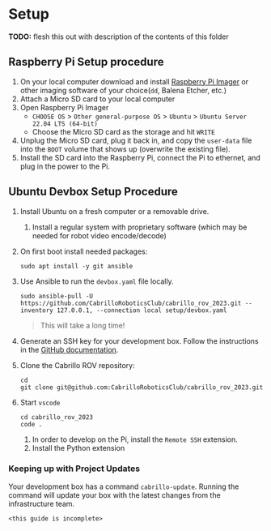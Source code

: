 # Setup

**TODO:** flesh this out with description of the contents of this folder

## Raspberry Pi Setup procedure

1. On your local computer download and install [Raspberry Pi Imager](https://www.raspberrypi.com/software/) or other imaging software of your choice(`dd`, Balena Etcher, etc.)
1. Attach a Micro SD card to your local computer
1. Open Raspberry Pi Imager
    * `CHOOSE OS` > `Other general-purpose OS` > `Ubuntu` > `Ubuntu Server 22.04 LTS (64-bit)`
    * Choose the Micro SD card as the storage and hit `WRITE`
1. Unplug the Micro SD card, plug it back in, and copy the `user-data` file into the `BOOT` volume that shows up (overwrite the existing file).
1. Install the SD card into the Raspberry Pi, connect the Pi to ethernet, and plug in the power to the Pi.

## Ubuntu Devbox Setup Procedure

1. Install Ubuntu on a fresh computer or a removable drive.
    1. Install a regular system with proprietary software (which may be needed for robot video encode/decode)
1. On first boot install needed packages:

    ```console
    sudo apt install -y git ansible 
    ```

1. Use Ansible to run the `devbox.yaml` file locally.

    ```console
    sudo ansible-pull -U https://github.com/CabrilloRoboticsClub/cabrillo_rov_2023.git --inventory 127.0.0.1, --connection local setup/devbox.yaml
    ```

    > This will take a long time!

1. Generate an SSH key for your development box. Follow the instructions in the [GitHub documentation](https://docs.github.com/en/authentication/connecting-to-github-with-ssh).

1. Clone the Cabrillo ROV repository:

    ```console
    cd 
    git clone git@github.com:CabrilloRoboticsClub/cabrillo_rov_2023.git
    ```

1. Start `vscode`

    ```console
    cd cabrillo_rov_2023
    code . 
    ```

   1. In order to develop on the Pi, install the `Remote SSH` extension.
   1. Install the Python extension

### Keeping up with Project Updates

Your development box has a command `cabrillo-update`. Running the command will update your box with the latest changes from the infrastructure team.

`<this guide is incomplete>`
